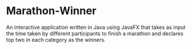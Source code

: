 # Marathon-Winner
An interactive application written in Java using JavaFX that takes as input the time taken by different participants to finish a marathon and declares top two in each category as the winners.
